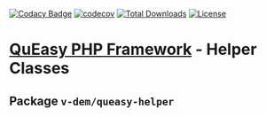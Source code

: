 [![Codacy Badge](https://api.codacy.com/project/badge/Grade/fbb126310130406aa3f4d16bd1d36038)](https://app.codacy.com/manual/v-dem/queasy-helper?utm_source=github.com&utm_medium=referral&utm_content=v-dem/queasy-helper&utm_campaign=Badge_Grade_Dashboard)
[![codecov](https://codecov.io/gh/v-dem/queasy-helper/branch/master/graph/badge.svg)](https://codecov.io/gh/v-dem/queasy-helper)
[![Total Downloads](https://poser.pugx.org/v-dem/queasy-helper/downloads)](https://packagist.org/packages/v-dem/queasy-helper)
[![License](https://poser.pugx.org/v-dem/queasy-helper/license)](https://packagist.org/packages/v-dem/queasy-helper)

# [QuEasy PHP Framework](https://github.com/v-dem/queasy-framework/) - Helper Classes

## Package `v-dem/queasy-helper`
